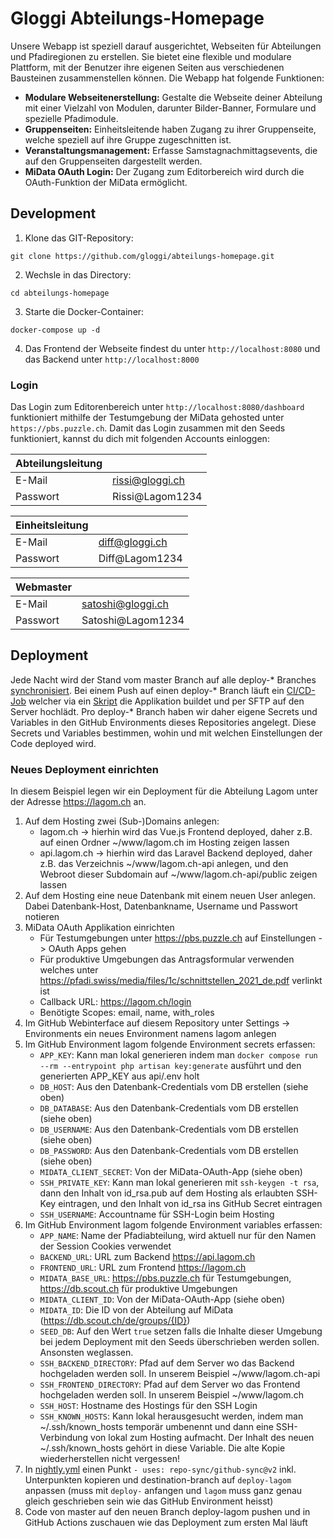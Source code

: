 # Gloggi Abteilungs-Homepage

Unsere Webapp ist speziell darauf ausgerichtet, Webseiten für Abteilungen und Pfadiregionen zu erstellen. Sie bietet eine flexible und modulare Plattform, mit der Benutzer ihre eigenen Seiten aus verschiedenen Bausteinen zusammenstellen können. Die Webapp hat folgende Funktionen:

- **Modulare Webseitenerstellung:** Gestalte die Webseite deiner Abteilung mit einer Vielzahl von Modulen, darunter Bilder-Banner, Formulare und spezielle Pfadimodule.
- **Gruppenseiten:** Einheitsleitende haben Zugang zu ihrer Gruppenseite, welche speziell auf ihre Gruppe zugeschnitten ist.
- **Veranstaltungsmanagement:** Erfasse Samstagnachmittagsevents, die auf den Gruppenseiten dargestellt werden.
- **MiData OAuth Login:** Der Zugang zum Editorbereich wird durch die OAuth-Funktion der MiData ermöglicht.

## Development

1. Klone das GIT-Repository:

```
git clone https://github.com/gloggi/abteilungs-homepage.git
```

2. Wechsle in das Directory:

```
cd abteilungs-homepage
```

3. Starte die Docker-Container:

```
docker-compose up -d
```

4. Das Frontend der Webseite findest du unter ```http://localhost:8080``` und das Backend unter ```http://localhost:8000```

### Login
Das Login zum Editorenbereich unter ```http://localhost:8080/dashboard``` funktioniert mithilfe der Testumgebung der MiData gehosted unter ```https://pbs.puzzle.ch```. Damit das Login zusammen mit den Seeds funktioniert, kannst du dich mit folgenden Accounts einloggen:

| Abteilungsleitung |                    |
|-------------------|--------------------|
| E-Mail            | rissi@gloggi.ch    |
| Passwort          | Rissi@Lagom1234    |

| Einheitsleitung   |                    |
|-------------------|--------------------|
| E-Mail            | diff@gloggi.ch     |
| Passwort          | Diff@Lagom1234     |

| Webmaster         |                      |
|-------------------|----------------------|
| E-Mail            | satoshi@gloggi.ch    |
| Passwort          | Satoshi@Lagom1234    |


## Deployment

Jede Nacht wird der Stand vom master Branch auf alle deploy-* Branches [synchronisiert](https://github.com/gloggi/abteilungs-homepage/blob/master/.github/workflows/nightly.yml). Bei einem Push auf einen deploy-* Branch läuft ein [CI/CD-Job](https://github.com/gloggi/abteilungs-homepage/blob/master/.github/workflows/ci-cd.yml) welcher via ein [Skript](https://github.com/gloggi/abteilungs-homepage/blob/master/.github/actions/deploy/deploy.sh) die Applikation buildet und per SFTP auf den Server hochlädt. Pro deploy-* Branch haben wir daher eigene Secrets und Variables in den GitHub Environments dieses Repositories angelegt. Diese Secrets und Variables bestimmen, wohin und mit welchen Einstellungen der Code deployed wird.

### Neues Deployment einrichten
In diesem Beispiel legen wir ein Deployment für die Abteilung Lagom unter der Adresse https://lagom.ch an.
1. Auf dem Hosting zwei (Sub-)Domains anlegen:
    * lagom.ch -> hierhin wird das Vue.js Frontend deployed, daher z.B. auf einen Ordner ~/www/lagom.ch im Hosting zeigen lassen
    * api.lagom.ch -> hierhin wird das Laravel Backend deployed, daher z.B. das Verzeichnis ~/www/lagom.ch-api anlegen, und den Webroot dieser Subdomain auf ~/www/lagom.ch-api/public zeigen lassen
2. Auf dem Hosting eine neue Datenbank mit einem neuen User anlegen. Dabei Datenbank-Host, Datenbankname, Username und Passwort notieren
3. MiData OAuth Applikation einrichten
    * Für Testumgebungen unter https://pbs.puzzle.ch auf Einstellungen -> OAuth Apps gehen
    * Für produktive Umgebungen das Antragsformular verwenden welches unter https://pfadi.swiss/media/files/1c/schnittstellen_2021_de.pdf verlinkt ist
    * Callback URL: https://lagom.ch/login
    * Benötigte Scopes: email, name, with_roles
4. Im GitHub Webinterface auf diesem Repository unter Settings -> Environments ein neues Environment namens lagom anlegen
5. Im GitHub Environment lagom folgende Environment secrets erfassen:
    * `APP_KEY`: Kann man lokal generieren indem man `docker compose run --rm --entrypoint php artisan key:generate` ausführt und den generierten APP_KEY aus api/.env holt
    * `DB_HOST`: Aus den Datenbank-Credentials vom DB erstellen (siehe oben)
    * `DB_DATABASE`: Aus den Datenbank-Credentials vom DB erstellen (siehe oben)
    * `DB_USERNAME`: Aus den Datenbank-Credentials vom DB erstellen (siehe oben)
    * `DB_PASSWORD`: Aus den Datenbank-Credentials vom DB erstellen (siehe oben)
    * `MIDATA_CLIENT_SECRET`: Von der MiData-OAuth-App (siehe oben)
    * `SSH_PRIVATE_KEY`: Kann man lokal generieren mit `ssh-keygen -t rsa`, dann den Inhalt von id_rsa.pub auf dem Hosting als erlaubten SSH-Key eintragen, und den Inhalt von id_rsa ins GitHub Secret eintragen
    * `SSH_USERNAME`: Accountname für SSH-Login beim Hosting
6. Im GitHub Environment lagom folgende Environment variables erfassen:
    * `APP_NAME`: Name der Pfadiabteilung, wird aktuell nur für den Namen der Session Cookies verwendet
    * `BACKEND_URL`: URL zum Backend https://api.lagom.ch
    * `FRONTEND_URL`: URL zum Frontend https://lagom.ch
    * `MIDATA_BASE_URL`: https://pbs.puzzle.ch für Testumgebungen, https://db.scout.ch für produktive Umgebungen
    * `MIDATA_CLIENT_ID`: Von der MiData-OAuth-App (siehe oben)
    * `MIDATA_ID`: Die ID von der Abteilung auf MiData (https://db.scout.ch/de/groups/{ID})
    * `SEED_DB`: Auf den Wert `true` setzen falls die Inhalte dieser Umgebung bei jedem Deployment mit den Seeds überschrieben werden sollen. Ansonsten weglassen.
    * `SSH_BACKEND_DIRECTORY`: Pfad auf dem Server wo das Backend hochgeladen werden soll. In unserem Beispiel ~/www/lagom.ch-api
    * `SSH_FRONTEND_DIRECTORY`: Pfad auf dem Server wo das Frontend hochgeladen werden soll. In unserem Beispiel ~/www/lagom.ch
    * `SSH_HOST`: Hostname des Hostings für den SSH Login
    * `SSH_KNOWN_HOSTS`: Kann lokal herausgesucht werden, indem man ~/.ssh/known_hosts temporär umbenennt und dann eine SSH-Verbindung von lokal zum Hosting aufmacht. Der Inhalt des neuen ~/.ssh/known_hosts gehört in diese Variable. Die alte Kopie wiederherstellen nicht vergessen!
7. In [nightly.yml](https://github.com/gloggi/abteilungs-homepage/blob/master/.github/workflows/nightly.yml) einen Punkt `- uses: repo-sync/github-sync@v2` inkl. Unterpunkten kopieren und destination-branch auf `deploy-lagom` anpassen (muss mit `deploy-` anfangen und `lagom` muss ganz genau gleich geschrieben sein wie das GitHub Environment heisst)
8. Code von master auf den neuen Branch deploy-lagom pushen und in GitHub Actions zuschauen wie das Deployment zum ersten Mal läuft